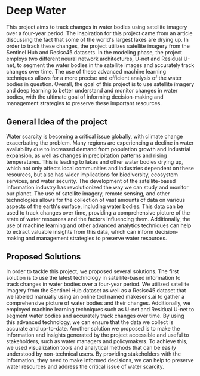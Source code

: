 # Deep Water

This project aims to track changes in water bodies using satellite imagery over a four-year period. The inspiration for this project came from an article discussing the fact that some of the world's largest lakes are drying up. In order to track these changes, the project utilizes satellite imagery from the Sentinel Hub and Resisc45 datasets.
In the modeling phase, the project employs two different neural network architectures, U-net and Residual U-net, to segment the water bodies in the satellite images and accurately track changes over time. The use of these advanced machine learning techniques allows for a more precise and efficient analysis of the water bodies in question.
Overall, the goal of this project is to use satellite imagery and deep learning to better understand and monitor changes in water bodies, with the ultimate goal of informing decision-making and management strategies to preserve these important resources.

## General Idea of the project 
Water scarcity is becoming a critical issue globally, with climate change exacerbating the problem. Many regions are experiencing a decline in water availability due to increased demand from population growth and industrial expansion, as well as changes in precipitation patterns and rising temperatures. This is leading to lakes and other water bodies drying up, which not only affects local communities and industries dependent on these resources, but also has wider implications for biodiversity, ecosystem services, and water security.
The development of the satellite-based information industry has revolutionized the way we can study and monitor our planet. The use of satellite imagery, remote sensing, and other technologies allows for the collection of vast amounts of data on various aspects of the earth's surface, including water bodies. This data can be used to track changes over time, providing a comprehensive picture of the state of water resources and the factors influencing them. Additionally, the use of machine learning and other advanced analytics techniques can help to extract valuable insights from this data, which can inform decision-making and management strategies to preserve water resources.

## Proposed Solutions 
In order to tackle this project, we proposed several solutions. The first solution is to use the latest technology in satellite-based information to track changes in water bodies over a four-year period. We utilized satellite imagery from the Sentinel Hub dataset as well as a Resisc45 dataset that we labeled manually using an online tool named makesens.ai to gather a comprehensive picture of water bodies and their changes. Additionally, we employed machine learning techniques such as U-net and Residual U-net to segment water bodies and accurately track changes over time. By using this advanced technology, we can ensure that the data we collect is accurate and up-to-date.
Another solution we proposed is to make the information and insights generated by the project accessible and useful to stakeholders, such as water managers and policymakers. To achieve this, we used visualization tools and analytical methods that can be easily understood by non-technical users. By providing stakeholders with the information, they need to make informed decisions, we can help to preserve water resources and address the critical issue of water scarcity.
